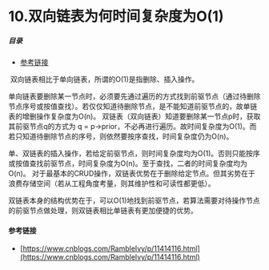 # 10.双向链表为何时间复杂度为O(1)

##### 目录

- [参考链接](#参考链接)

​	 双向链表相比于单向链表，所谓的O(1)是指删除、插入操作。

​    单向链表要删除某一节点时，必须要先通过遍历的方式找到前驱节点（通过待删除节点序号或按值查找）。若仅仅知道待删除节点，是不能知道前驱节点的，故单链表的增删操作复杂度为O(n)。 双链表（双向链表）知道要删除某一节点p时，获取其前驱节点q的方式为 q = p->prior，不必再进行遍历。故时间复杂度为O(1)。而若只知道待删除节点的序号，则依然要按序查找，时间复杂度仍为O(n)。

​    单、双链表的插入操作，若给定前驱节点，则时间复杂度均为O(1)。否则只能按序或按值查找前驱节点，时间复杂度为O(n)。至于查找，二者的时间复杂度均为O(n)。 对于最基本的CRUD操作，双链表优势在于删除给定节点。但其劣势在于浪费存储空间（若从工程角度考量，则其维护性和可读性都更低）。

​    双链表本身的结构优势在于，可以O(1)地找到前驱节点，若算法需要对待操作节点的前驱节点做处理，则双链表相比单链表有更加便捷的优势。





#### 参考链接

- [https://www.cnblogs.com/RambleIvy/p/11414116.html](https://www.cnblogs.com/RambleIvy/p/11414116.html)



